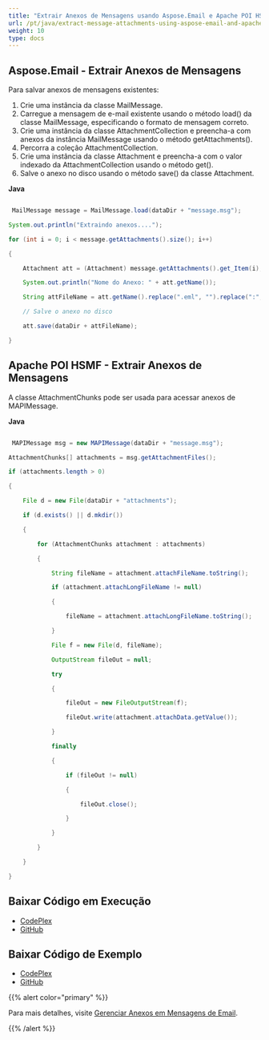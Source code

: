 ```yaml
---
title: "Extrair Anexos de Mensagens usando Aspose.Email e Apache POI HSMF"
url: /pt/java/extract-message-attachments-using-aspose-email-and-apache-poi-hsmf/
weight: 10
type: docs
---
```


## **Aspose.Email - Extrair Anexos de Mensagens**
Para salvar anexos de mensagens existentes:

1. Crie uma instância da classe MailMessage.
1. Carregue a mensagem de e-mail existente usando o método load() da classe MailMessage, especificando o formato de mensagem correto.
1. Crie uma instância da classe AttachmentCollection e preencha-a com anexos da instância MailMessage usando o método getAttachments().
1. Percorra a coleção AttachmentCollection.
1. Crie uma instância da classe Attachment e preencha-a com o valor indexado da AttachmentCollection usando o método get().
1. Salve o anexo no disco usando o método save() da classe Attachment.

**Java**

```java

 MailMessage message = MailMessage.load(dataDir + "message.msg");

System.out.println("Extraindo anexos....");

for (int i = 0; i < message.getAttachments().size(); i++)

{

    Attachment att = (Attachment) message.getAttachments().get_Item(i);

    System.out.println("Nome do Anexo: " + att.getName());

    String attFileName = att.getName().replace(".eml", "").replace(":", " ").replace("\\", " ").replace("/", " ").replace("?", "");

    // Salve o anexo no disco

    att.save(dataDir + attFileName);

}

```
## **Apache POI HSMF - Extrair Anexos de Mensagens**
A classe AttachmentChunks pode ser usada para acessar anexos de MAPIMessage.

**Java**

```java

 MAPIMessage msg = new MAPIMessage(dataDir + "message.msg");

AttachmentChunks[] attachments = msg.getAttachmentFiles();

if (attachments.length > 0)

{

	File d = new File(dataDir + "attachments");

	if (d.exists() || d.mkdir())

	{

		for (AttachmentChunks attachment : attachments)

		{

			String fileName = attachment.attachFileName.toString();

			if (attachment.attachLongFileName != null)

			{

				fileName = attachment.attachLongFileName.toString();

			}

			File f = new File(d, fileName);

			OutputStream fileOut = null;

			try

			{

				fileOut = new FileOutputStream(f);

				fileOut.write(attachment.attachData.getValue());

			}

			finally

			{

				if (fileOut != null)

				{

					fileOut.close();

				}

			}

		}

	}

}

```
## **Baixar Código em Execução**
- [CodePlex](https://archive.codeplex.com/?p=asposeemailjavaapachepoi)
- [GitHub](https://github.com/aspose-email/Aspose.Email-for-Java/releases/tag/Aspose.Email_Java_for_Apache_POI-v1.0.0)
## **Baixar Código de Exemplo**
- [CodePlex](https://archive.codeplex.com/?p=asposeemailjavaapachepoi#src/main/java/com/aspose/email/examples/featurescomparison/extractor/)
- [GitHub](https://github.com/aspose-email/Aspose.Email-for-Java/tree/master/Plugins/Aspose_Email_for_Apache_POI/src/main/java/com/aspose/email/examples/featurescomparison/extractor)

{{% alert color="primary" %}} 

Para mais detalhes, visite [Gerenciar Anexos em Mensagens de Email](/email/java/working-with-attachments-and-embedded-objects/).

{{% /alert %}}